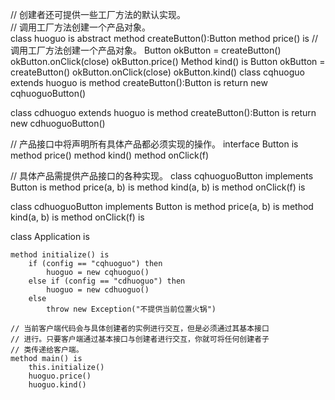  // 创建者还可提供一些工厂方法的默认实现。<br>
 // 调用工厂方法创建一个产品对象。<br>
   class huoguo is
       abstract method createButton():Button
       method price() is
           // 调用工厂方法创建一个产品对象。
           Button okButton = createButton()
           okButton.onClick(close)
           okButton.price()
      Method kind() is
           Button okButton = createButton()
           okButton.onClick(close)
           okButton.kind()
   class cqhuoguo extends huoguo is
       method createButton():Button is
           return new cqhuoguoButton()

   class cdhuoguo extends huoguo is
       method createButton():Button is
           return new cdhuoguoButton()


// 产品接口中将声明所有具体产品都必须实现的操作。
interface Button is
    method price()
    method kind()
        method onClick(f)

// 具体产品需提供产品接口的各种实现。
class cqhuoguoButton implements Button is
    method price(a, b) is
    method kind(a, b) is
        method onClick(f) is

class cdhuoguoButton implements Button is
    method price(a, b) is
    method kind(a, b) is
        method onClick(f) is

class Application is

    method initialize() is
        if (config == "cqhuoguo") then
            huoguo = new cqhuoguo()
        else if (config == "cdhuoguo") then
            huoguo = new cdhuoguo()
        else
            throw new Exception("不提供当前位置火锅")

    // 当前客户端代码会与具体创建者的实例进行交互，但是必须通过其基本接口
    // 进行。只要客户端通过基本接口与创建者进行交互，你就可将任何创建者子
    // 类传递给客户端。
    method main() is
        this.initialize()
        huoguo.price()
        huoguo.kind()
